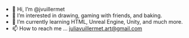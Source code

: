 - 👋 Hi, I’m @jvuillermet
- 👀 I’m interested in drawing, gaming with friends, and baking.
- 🌱 I’m currently learning HTML, Unreal Engine, Unity, and much more.
- 📫 How to reach me ... juliavuillermet.art@gmail.com

<!---
jvuillermet/jvuillermet is a ✨ special ✨ repository because its `README.md` (this file) appears on your GitHub profile.
You can click the Preview link to take a look at your changes.
--->
